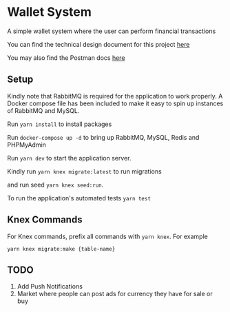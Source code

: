 # Wallet System
A simple wallet system where the user can perform financial transactions

You can find the technical design document for this project [here](https://docs.google.com/document/d/15sg4DRCHgHCzqhhJhReZWD86xlz01JaDns36qJePO-c/edit#)

You may also find the Postman docs [here](https://documenter.getpostman.com/view/8410691/UVsJwmbN)
## Setup
Kindly note that RabbitMQ is required for the application to work properly.
A Docker compose file has been included to make it easy to spin up instances of RabbitMQ
and MySQL.

Run `yarn install` to install packages

Run `docker-compose up -d` to bring up RabbitMQ, MySQL, Redis and PHPMyAdmin

Run `yarn dev` to start the application server.

Kindly run `yarn knex migrate:latest` to run migrations

and run seed `yarn knex seed:run`.

To run the application's automated tests `yarn test`

## Knex Commands
For Knex commands, prefix all commands with `yarn knex`. For example

`yarn knex migrate:make {table-name}`

## TODO
1. Add Push Notifications
2. Market where people can post ads for currency they have for sale or buy